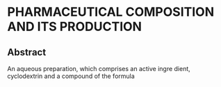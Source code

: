 # PHARMACEUTICAL COMPOSITION AND ITS PRODUCTION

## Abstract
An aqueous preparation, which comprises an active ingre dient, cyclodextrin and a compound of the formula